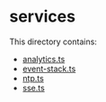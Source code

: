 # services

This directory contains:

- [analytics.ts](src/lib/services/analytics.ts)
- [event-stack.ts](src/lib/services/event-stack.ts)
- [ntp.ts](src/lib/services/ntp.ts)
- [sse.ts](src/lib/services/sse.ts)
